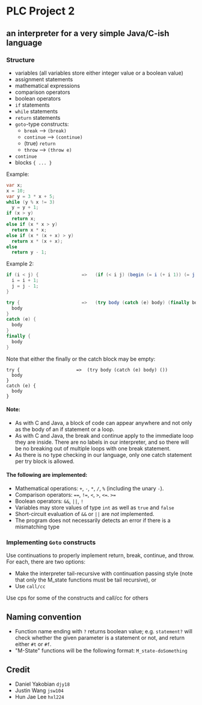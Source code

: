 # PLC Project 2
## an interpreter for a very simple Java/C-ish language

### Structure
- variables (all variables store either integer value or a boolean value)
- assignment statements
- mathematical expressions
- comparison operators
- boolean operators
- `if` statements
- `while` statements
- `return` statements
- `goto`-type constructs: 
	- `break` --> `(break)`
	- `continue` --> `(continue)`
	- (true) `return`
	- `throw` --> `(throw e)`
- `continue`
- blocks `{ ... }`

Example:

```java
var x;
x = 10;
var y = 3 * x + 5;
while (y % x != 3)
  y = y + 1;
if (x > y)
  return x;
else if (x * x > y)
  return x * x;
else if (x * (x + x) > y)
  return x * (x + x);
else 
  return y - 1;  
```

Example 2:

```java
if (i < j) {				=>   (if (< i j) (begin (= i (+ i 1)) (= j (+ j 1))))
  i = i + 1;
  j = j - 1;
}

try {						=>   (try body (catch (e) body) (finally body))
  body
}
catch (e) {
  body
}
finally {
  body
}
```

Note that either the finally or the catch block may be empty:

```
try {                     =>  (try body (catch (e) body) ())
  body
}
catch (e) {
  body
}
```

#### Note:

- As with C and Java, a block of code can appear anywhere and not only as the body of an if statement or a loop.
- As with C and Java, the break and continue apply to the immediate loop they are inside. There are no labels in our interpreter, and so there will be no breaking out of multiple loops with one break statement.
- As there is no type checking in our language, only one catch statement per try block is allowed.

#### The following are implemented:

- Mathematical operations: `+`, `-`, `*`, `/`, `%` (including the unary `-`).
- Comparison operators: `==`, `!=`, `<`, `>`, `<=`. `>=`
- Boolean operators: `&&`, `||`, `!`
- Variables may store values of type `int` as well as `true` and `false`
- Short-circuit evaluation of `&&` or `||` are *not* implemented.
- The program does not necessarily detects an error if there is a mismatching type

### Implementing `Goto` constructs
Use continuations to properly implement return, break, continue, and throw. For each, there are two options:

- Make the interpreter tail-recursive with continuation passing style (note that only the M_state functions must be tail recursive), or
- Use `call/cc` 

Use cps for some of the constructs and call/cc for others

## Naming convention
- Function name ending with `?` returns boolean value; e.g. `statement?` will check whether the given parameter is a statement or not, and return either `#t` or `#f`.
- "M-State" functions will be the following format: `M_state-doSomething`

## Credit
- Daniel Yakobian `djy18`
- Justin Wang `jsw104`
- Hun Jae Lee `hxl224`
